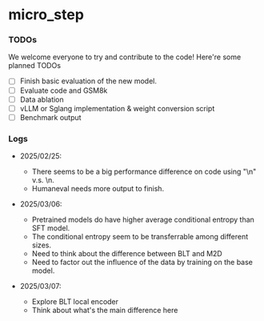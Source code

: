 # micro_step

### TODOs
We welcome everyone to try and contribute to the code! Here're some planned TODOs
- [ ] Finish basic evaluation of the new model. 
- [ ] Evaluate code and GSM8k
- [ ] Data ablation
- [ ] vLLM or Sglang implementation & weight conversion script
- [ ] Benchmark output

### Logs
- 2025/02/25: 
    * There seems to be a big performance difference on code using "\n" v.s. \n. 
    * Humaneval needs more output to finish. 

- 2025/03/06:
    * Pretrained models do have higher average conditional entropy than SFT model. 
    * The conditional entropy seem to be transferrable among different sizes. 
    * Need to think about the difference between BLT and M2D
    * Need to factor out the influence of the data by training on the base model. 

- 2025/03/07:
    * Explore BLT local encoder
    * Think about what's the main difference here